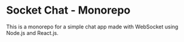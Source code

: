 # Socket Chat - Monorepo

This is a monorepo for a simple chat app made with WebSocket using Node.js and React.js.
